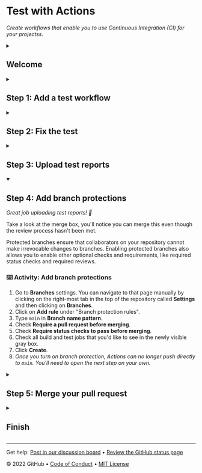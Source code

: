 <!--
  <<< Author notes: Header of the course >>>
  Include a 1280×640 image, course title in sentence case, and a concise description in emphasis.
  In your repository settings: enable template repository, add your 1280×640 social image, auto delete head branches.
  Add your open source license, GitHub uses Creative Commons Attribution 4.0 International.
-->

# Test with Actions

_Create workflows that enable you to use Continuous Integration (CI) for your projectss._

<!--
  <<< Author notes: Start of the course >>>
  Include start button, a note about Actions minutes,
  and tell the learner why they should take the course.
  Each step should be wrapped in <details>/<summary>, with an `id` set.
  The start <details> should have `open` as well.
  Do not use quotes on the <details> tag attributes.
-->

<details id=0>
<summary><h2>Welcome</h2></summary>

[Continuous integration](https://en.wikipedia.org/wiki/Continuous_integration) can help you stick to your team’s quality standards by running tests and reporting the results on GitHub. CI tools run builds and tests, triggered by commits. The results post back to GitHub in the pull request. The goal is fewer issues in `main` and faster feedback as you work.

- **Who is this for**: Developers, DevOps Engineers, new GitHub users, students, teams.
- **What you'll learn**: What continuous integration is, how to use GitHub Actions for CI, how to create a workflow that runs tests and produces test reports.
- **What you'll build**: We'll use [remark-lint](https://github.com/remarkjs/remark-lint) to check the consistency of Markdown files.
- **Prerequisites**: We assume you've completed [Hello GitHub Actions](https://github.com/skills/hello-github-actions) first.
- **How long**: This course is five steps long and takes less than two hours to complete.

## How to start this course

1. Right-click **Start course** and open the link in a new tab.
   <br />[![start-course](https://user-images.githubusercontent.com/1221423/218596841-0645fe1a-4aaf-4f51-9ab3-8aa2d3fdd487.svg)](https://github.com/skills/continuous-integration/generate)
2. In the new tab, follow the prompts to create a new repository.
   - For owner, choose your personal account or an organization to host the repository.
   - We recommend creating a public repository—private repositories will [use Actions minutes](https://docs.github.com/en/billing/managing-billing-for-github-actions/about-billing-for-github-actions).
   ![Create a new repository](https://user-images.githubusercontent.com/1221423/218594143-e60462b6-9f2a-4fa3-80de-063ac5429aab.png)
3. After your new repository is created, wait about 20 seconds, then refresh the page. Follow the step-by-step instructions in the new repository's README.

</details>

<!--
  <<< Author notes: Step 1 >>>
  Choose 3-5 steps for your course.
  The first step is always the hardest, so pick something easy!
  Link to docs.github.com for further explanations.
  Encourage users to open new tabs for steps!
-->

<details id=1>
<summary><h2>Step 1: Add a test workflow</h2></summary>

_Welcome to "GitHub Actions: Continuous Integration"! :wave:_

**What is _continuous integration_?**: [Continuous integration](https://en.wikipedia.org/wiki/Continuous_integration) can help you stick to your team’s quality standards by running tests and reporting the results on GitHub. CI tools run builds and tests, triggered by commits. The results post back to GitHub in the pull request. The goal is fewer issues in `main` and faster feedback as you work.

![An illustration split in two. On the left: illustration of how GitHub Actions terms are encapsulated. At the highest level: workflows and event triggers. Inside of workflows: jobs and definition of the build environment. Inside jobs: steps. Inside steps: a call to an action. On the right: the sequence: workflows, job, step, action.](https://user-images.githubusercontent.com/6351798/88589835-f5ce0900-d016-11ea-8c8a-0e7d7907c713.png)

- **Workflow**: A workflow is a unit of automation from start to finish, including the definition of what triggers the automation, what environment or other aspects should be taken into account during the automation, and what should happen as a result of the trigger.
- **Job**: A job is a section of the workflow, and is made up of one or more steps. In this section of our workflow, the template defines the steps that make up the `build` job.
- **Step**: A step represents one _effect_ of the automation. A step could be defined as a GitHub Action, or another unit, like printing something to the console.
- **Action**: An action is a piece of automation written in a way that is compatible with workflows. Actions can be written by GitHub, by the open source community, or you can write them yourself!

To learn more, check out "[Workflow syntax for GitHub Actions](https://docs.github.com/actions/using-workflows/workflow-syntax-for-github-actions)" in the GitHub Docs.

First, let's add a workflow to lint our Markdown files in this repository.

### :keyboard: Activity: Add a test workflow

1. Open a new browser tab, and work on the steps in your second tab while you read the instructions in this tab
1. Go to the **Actions tab**.
1. Click **New workflow**.
1. Search for "Simple workflow" and click **Configure**.
1. Name your workflow `ci.yml`.
1. Update the workflow to remove all steps other than the "checkout" step.
1. Add the following step to your workflow:
   ```yaml
        - name: Run markdown lint
          run: |
            npm install remark-cli remark-preset-lint-consistent
            npx remark . --use remark-preset-lint-consistent --frail
   ```
   > Even after the code is indented properly in `ci.yml`, you will see a build error in GitHub Actions. We'll fix this in the next step.
1. Click **Start commit**, and choose to make a new branch named `ci`.
1. Click **Propose a new file**.
1. Click **Create pull request**.
1. Wait about 20 seconds then refresh this page for the next step

</details>

<!--
  <<< Author notes: Step 2 >>>
  Start this step by acknowledging the previous step.
  Define terms and link to docs.github.com.
-->

<details id=2>
<summary><h2>Step 2: Fix the test</h2></summary>

_Great job adding the templated workflow! :tada:_

Adding that file to this branch is enough for GitHub Actions to begin running CI on your repository.

When a GitHub Actions workflow is running, you should see some checks in progress, like the screenshot below.

<img alt="checks in progress in a merge box" src=https://user-images.githubusercontent.com/16547949/66080348-ecc5f580-e533-11e9-909e-c213b08790eb.png width=400 />

You can follow along as GitHub Actions runs your job by going to the **Actions** tab or by clicking on "Details" in the merge box below.

When the tests finish, you'll see a red X :x: or a green check mark :heavy_check_mark: in the merge box. At that point, you'll have access to logs for the build job and its associated steps.

_By looking at the logs, can you identify which tests failed?_ To find it, go to one of the failed builds and scrolling through the log. Look for a section that lists all the unit tests. We're looking for the name of the test with an "x".

<img alt="screenshot of a sample build log with the names of the tests blurred out" src=https://user-images.githubusercontent.com/16547949/65922013-e740a200-e3b1-11e9-8151-faf52c30201e.png width=400 />

If the checks don't appear or if the checks are stuck in progress, there's a few things you can do to try and trigger them:

- Refresh the page, it's possible the workflow ran and the page just hasn't been updated with that change.
- Try making a commit on this branch. Our workflow is triggered with a `push` event, and committing to this branch will result in a new `push`.
- Edit the workflow file on GitHub and ensure there are no red lines indicating a syntax problem.

### :keyboard: Activity: Fix the test

1. Update the code in the `ci` branch to get the test to pass. You need to look something like this:
   ```markdown
   _underscore_
   ```
1. **Commit changes**.
1. Wait about 20 seconds then refresh this page for the next step.

</details>

<!--
  <<< Author notes: Step 3 >>>
  Start this step by acknowledging the previous step.
  Define terms and link to docs.github.com.
-->

<details id=3>
<summary><h2>Step 3: Upload test reports</h2></summary>

_The workflow has finished running! :sparkles:_

So what do we do when we need the work product of one job in another? We can use the built-in [artifact storage](https://docs.github.com/en/actions/advanced-guides/storing-workflow-data-as-artifacts) to save artifacts created from one job to be used in another job within the same workflow.

To upload artifacts to the artifact storage, we can use an action built by GitHub: [`actions/upload-artifacts`](https://github.com/actions/upload-artifact).

### :keyboard: Activity: Upload test reports

1. Edit your workflow file.
1. Add a step to your `build` job that uses the `upload-artifacts` action.
   ```yaml
     build:
       runs-on: ubuntu-latest
       steps:
         - uses: actions/checkout@v3

         - name: Run markdown lint
           run: |
             npm install remark-cli remark-preset-lint-consistent
             npx remark . --use remark-preset-lint-consistent --frail

         - uses: actions/upload-artifact@v3
           with:
             name: remark-lint-report
             path: public/
   ```
1. Commit your change to this branch.
1. Wait about 20 seconds then refresh this page for the next step.

Similar to the upload action to send artifacts to the storage, you can use another action built by GitHub to download these previously uploaded artifacts from the `build` job: [`actions/download-artifact`](https://github.com/actions/download-artifact). To save you time, we'll skip that step for this course.

</details>

<!--
  <<< Author notes: Step 4 >>>
  Start this step by acknowledging the previous step.
  Define terms and link to docs.github.com.
-->

<details id=4 open>
<summary><h2>Step 4: Add branch protections</h2></summary>

_Great job uploading test reports! :partying_face:_

Take a look at the merge box, you'll notice you can merge this even though the review process hasn't been met.

Protected branches ensure that collaborators on your repository cannot make irrevocable changes to branches. Enabling protected branches also allows you to enable other optional checks and requirements, like required status checks and required reviews.

### :keyboard: Activity: Add branch protections

1. Go to **Branches** settings. You can navigate to that page manually by clicking on the right-most tab in the top of the repository called **Settings** and then clicking on **Branches**.
1. Click on **Add rule** under "Branch protection rules".
1. Type `main` in **Branch name pattern**.
1. Check **Require a pull request before merging**.
1. Check **Require status checks to pass before merging**.
1. Check all build and test jobs that you'd like to see in the newly visible gray box.
1. Click **Create**.
1. _Once you turn on branch protection, Actions can no longer push directly to `main`. You'll need to open the next step on your own._

<!-- Wait about 20 seconds then refresh this page for the next step. -->

</details>

<!--
  <<< Author notes: Step 5 >>>
  Start this step by acknowledging the previous step.
  Define terms and link to docs.github.com.
-->

<details id=5>
<summary><h2>Step 5: Merge your pull request</h2></summary>

_Almost there! :heart:_

You can now [merge](https://docs.github.com/en/get-started/quickstart/github-glossary#merge) your pull request!

### :keyboard: Activity: Merge your pull request

1. Click **Merge pull request**.
1. Delete the branch `ci` (optional).
1. _Once you turn on branch protection, Actions can no longer push directly to `main`. You'll need to open the "finish" on your own._

<!-- Wait about 20 seconds then refresh this page for the next step. -->

</details>

<!--
  <<< Author notes: Finish >>>
  Review what we learned, ask for feedback, provide next steps.
-->

<details id=X>
<summary><h2>Finish</h2></summary>

_Congratulations friend, you've completed this course!_

<img src=https://octodex.github.com/images/Fintechtocat.png alt=celebrate width=300 align=right>

Here's a recap of all the tasks you've accomplished in your repository:

- We created an Actions workflow to lint our Markdown files.
- You caught an issue in a file and fixed the issue before it could make it to `main`.
- You learned how to use build artifacts for test reports.
- You enabled branch protections to require the workflow to pass before merging.

### What's next?

- Get more ideas of what you can do with [awesome actions](https://github.com/sdras/awesome-actions).
- We'd love to hear what you thought of this course [in our discussion board](https://github.com/skills/.github/discussions).
- [Take another GitHub Skills course](https://github.com/skills).
- [Read the GitHub Getting Started docs](https://docs.github.com/en/get-started).
- To find projects to contribute to, check out [GitHub Explore](https://github.com/explore).

</details>

<!--
  <<< Author notes: Footer >>>
  Add a link to get support, GitHub status page, code of conduct, license link.
-->

---

Get help: [Post in our discussion board](https://github.com/skills/.github/discussions) &bull; [Review the GitHub status page](https://www.githubstatus.com/)

&copy; 2022 GitHub &bull; [Code of Conduct](https://www.contributor-covenant.org/version/2/1/code_of_conduct/code_of_conduct.md) &bull; [MIT License](https://gh.io/mit)

